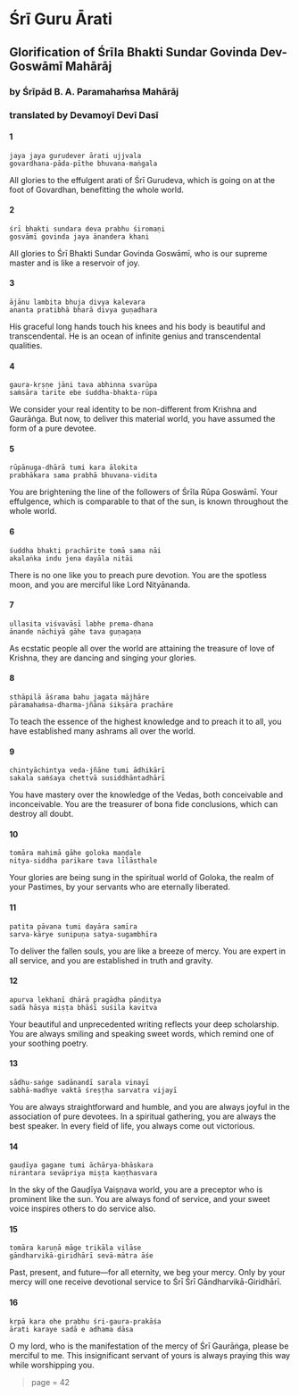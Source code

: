 # Śrī Guru Ārati

## Glorification of Śrīla Bhakti Sundar Govinda Dev-Goswāmī Mahārāj

### by Śrīpād B. A. Paramahaṁsa Mahārāj

### translated by Devamoyī Devī Dasī

#### 1

    jaya jaya gurudever ārati ujjvala
    govardhana-pāda-pīthe bhuvana-maṅgala

All glories to the effulgent arati of Śrī Gurudeva, which is going on at the foot of Govardhan, benefitting the whole world.

#### 2

    śrī bhakti sundara deva prabhu śiromaṇi
    gosvāmī govinda jaya ānandera khani

All glories to Śrī Bhakti Sundar Govinda Goswāmī, who is our supreme master and is like a reservoir of joy.

#### 3

    ājānu lambita bhuja divya kalevara
    ananta pratibhā bharā divya guṇadhara

His graceful long hands touch his knees and his body is beautiful and transcendental. He is an ocean of infinite genius and transcendental qualities.

#### 4

    gaura-kṛṣṇe jāni tava abhinna svarūpa
    saṁsāra tarite ebe śuddha-bhakta-rūpa

We consider your real identity to be non-different from Krishna and Gaurāṅga. But now, to deliver this material world, you have assumed the form of a pure devotee.

#### 5

    rūpānuga-dhārā tumi kara ālokita
    prabhākara sama prabhā bhuvana-vidita

You are brightening the line of the followers of Śrīla Rūpa Goswāmī. Your effulgence, which is comparable to that of the sun, is known throughout the whole world.

#### 6

    śuddha bhakti prachārite tomā sama nāi
    akalaṅka indu jena dayāla nitāi

There is no one like you to preach pure devotion. You are the spotless moon, and you are merciful like Lord Nityānanda.

#### 7

    ullasita viśvavāsī labhe prema-dhana
    ānande nāchiyā gāhe tava guṇagaṇa

As ecstatic people all over the world are attaining the treasure of love of Krishna, they are dancing and singing your glories.

#### 8

    sthāpilā āśrama bahu jagata mājhāre
    pāramahaṁsa-dharma-jñāna śikṣāra prachāre

To teach the essence of the highest knowledge and to preach it to all, you have established many ashrams all over the world.

#### 9

    chintyāchintya veda-jñāne tumi ādhikārī
    sakala saṁśaya chettvā susiddhāntadhārī

You have mastery over the knowledge of the Vedas, both conceivable and inconceivable. You are the treasurer of bona fide conclusions, which can destroy all doubt.

#### 10

    tomāra mahimā gāhe goloka maṇḍale
    nitya-siddha parikare tava līlāsthale

Your glories are being sung in the spiritual world of Goloka, the realm of your Pastimes, by your servants who are eternally liberated.

#### 11

    patita pāvana tumi dayāra samīra
    sarva-kārye sunipuṇa satya-sugambhīra

To deliver the fallen souls, you are like a breeze of mercy. You are expert in all service, and you are established in truth and gravity.

#### 12

    apurva lekhanī dhārā pragāḍha pāṇḍitya
    sadā hāsya miṣṭa bhāśī suśila kavitva

Your beautiful and unprecedented writing reflects your deep scholarship. You are always smiling and speaking sweet words, which remind one of your soothing poetry.

#### 13

    sādhu-saṅge sadānandī sarala vinayī
    sabhā-madhye vaktā śreṣṭha sarvatra vijayī

You are always straightforward and humble, and you are always joyful in the association of pure devotees. In a spiritual gathering, you are always the best speaker. In every field of life, you always come out victorious.

#### 14

    gauḍīya gagane tumi āchārya-bhāskara
    nirantara sevāpriya miṣṭa kaṇṭhasvara

In the sky of the Gauḍīya Vaiṣṇava world, you are a preceptor who is prominent like the sun. You are always fond of service, and your sweet voice inspires others to do service also.

#### 15

    tomāra karuṇā māge trikāla vilāse
    gāndharvikā-giridhārī sevā-mātra āśe

Past, present, and future—for all eternity, we beg your mercy. Only by your mercy will one receive devotional service to Śrī Śrī Gāndharvikā-Giridhārī.

#### 16

    kṛpā kara ohe prabhu śri-gaura-prakāśa
    ārati karaye sadā e adhama dāsa

O my lord, who is the manifestation of the mercy of Śrī Gaurāṅga, please be merciful to me. This insignificant servant of yours is always praying this way while worshipping you.


> page = 42